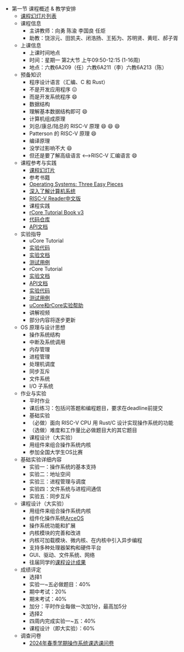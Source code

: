 - 第一节 课程概述 & 教学安排
    - [课程幻灯片列表](https://www.yuque.com/xyong-9fuoz/qczol5/ewvhdy3epbwbkn3n)
    - 课程信息
        - 主讲教师：向勇 陈渝 李国良 任炬
        - 助教：饶淙元、田凯夫、闭浩扬、王拓为、苏明贤、黄旺、郝子胥
    - 上课信息
        - 上课时间地点
        - 时间：星期一 第2大节 上午09:50-12:15 (1-16周) 
        - 地点：六教6A209（任）六教6A211（李）六教6A213（陈）
    - 预备知识
        - 程序设计语言（汇编、C 和 Rust）
        - 不是开发应用程序 :confounded:
        - 而是开发系统程序 :smile:
        - 数据结构
        - 理解基本数据结构即可 :smile:
        - 计算机组成原理
        - 刘总/康总/陆总的 RISC-V 原理 :smile: :smile: :smile:
        - Patterson 的 RISC-V 原理 :smile:
        - 编译原理
        - 没学过影响不大 :smile:
        - 但还是要了解高级语言 <–>RISC-V 汇编语言 :smile:
    - 课程参考与实践
        - [课程幻灯片](https://www.yuque.com/xyong-9fuoz/qczol5/ewvhdy3epbwbkn3n)
        - 参考书籍
        - [Operating Systems: Three Easy Pieces](https://pages.cs.wisc.edu/~remzi/OSTEP/)
        - [深入了解计算机系统](https://hansimov.gitbook.io/csapp/)
        - [RISC-V Reader中文版](http://riscvbook.com/chinese/RISC-V-Reader-Chinese-v2p1.pdf)
        - 课程实践
        - [rCore Tutorial Book v3](https://learningos.github.io/rCore-Tutorial-Book-v3/)
        - [代码仓库](https://github.com/rcore-os/rCore-Tutorial-v3)
        - [API文档](https://github.com/rcore-os/rCore-Tutorial-v3#os-api-docs)
    - 实验指导
        - uCore Tutorial
        - [实验代码](https://github.com/LearningOS/uCore-Tutorial-Code-2024S/)
        - [实验文档](https://learningos.github.io/uCore-Tutorial-Guide-2024S/)
        - [测试用例](https://github.com/LearningOS/uCore-Tutorial-Test-2024S/)
        - rCore Tutorial
        - [实验文档](https://learningos.github.io/rCore-Tutorial-Guide-2024S/)
        - [API文档](https://github.com/LearningOS/rCore-Tutorial-Guide-2024S/#os-api-docs-of-rcore-tutorial-code-2022a)
        - [实验代码](https://github.com/LearningOS/rCore-Tutorial-Code-2024S)
        - [测试用例](https://github.com/LearningOS/rCore-Tutorial-Test-2024S)
        - [uCore和rCore实验帮助](https://www.yuque.com/xyong-9fuoz/qczol5/lt5qafszpz62hob1?singleDoc)
        - 讲解视频
        - 部分内容将逐步更新
    - OS 原理与设计思想
        - 操作系统结构
        - 中断及系统调用
        - 内存管理
        - 进程管理
        - 处理机调度
        - 同步互斥
        - 文件系统
        - I/O 子系统
    - 作业与实验
        - 平时作业
        - 课后练习：包括问答题和编程题目，要求在deadline前提交
        - 基础实验
        - （必做）面向 RISC-V CPU 用 Rust/C 设计实现操作系统的功能
        - （选做）难度和工作量比必做题目大的其它题目
        - 课程设计（大实验）
        - 用组件来组合操作系统内核
        - 参加全国大学生OS比赛
    - 基础实验详细内容
        - 实验一：操作系统的基本支持
        - 实验二：地址空间
        - 实验三：进程管理与调度
        - 实验四：文件系统与进程间通信
        - 实验五：同步互斥
    - 课程设计（大实验）
        - 用组件来组合操作系统内核
        - 组件化操作系统[ArceOS](http://arceos.org/overview.html)
        - 操作系统功能和扩展
        - 内核模块的完善和改进
        - 内核可加载模块、微内核、在内核中引入异步编程
        - 支持多种处理器架构和硬件平台
        - GUI、驱动、文件系统、网络
        - 往届同学的[课程设计成果](https://shimo.im/docs/QTPRT8h8jyGQCqkJ)
    - 成绩评定
        - 选择1
        - 实验一~五必做题目：40%
        - 期中考试：20%
        - 期末考试：40%
        - 加分：平时作业每做一次加1分，最高加5分
        - 选择2
        - 四周内完成实验一~五：40%
        - 课程设计（即大实验）：60%
    - 调查问卷
        - [2024年春季学期操作系统课选课问卷](http://oscourse2019.mikecrm.com/TdGsawl)

